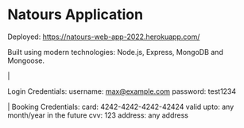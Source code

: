 # Natours Application

Deployed: https://natours-web-app-2022.herokuapp.com/

Built using modern technologies: Node.js, Express, MongoDB and Mongoose.

|

Login Credentials: 
username: max@example.com
password: test1234

|
Booking Credentials: 
card: 4242-4242-4242-42424
valid upto: any month/year in the future
cvv: 123
address: any address
